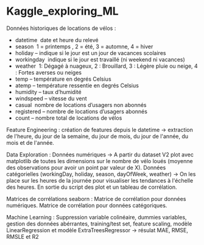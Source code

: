 # Kaggle_exploring_ML


Données historiques de locations de vélos :
- datetime ­ date et heure du relevé
- season ­ 1 = printemps , 2 = été, 3 = automne, 4 = hiver
- holiday – indique si le jour est un jour de vacances scolaires
- workingday ­ indique si le jour est travaillé (ni week­end ni vacances)
- weather ­ 1: Dégagé à nuageux, 2 : Brouillard, 3 : Légère pluie ou neige, 4 : Fortes averses ou neiges
- temp – température en degrés Celsius
- atemp – température ressentie en degrés Celsius
- humidity – taux d’humidité
- windspeed – vitesse du vent
- casual ­ nombre de locations d’usagers non abonnés
- registered – nombre de locations d’usagers abonnés
- count – nombre total de locations de vélos


Feature Engineering :
création de features depuis le datetime -> extraction de l'heure, du jour de la semaine, du jour de mois, du jour de l'année, du mois et de l'année.

Data Exploration :
Données numériques -> A partir du dataset V2 plot avec matplotlib de toutes les dimensions sur le nombre de vélo loués (moyenne des observations pour avoir un point par valeur de X).
Données catégorielles (workingDay, holiday, season, dayOfWeek, weather) -> On les place sur les heures de la journée pour visualiser les tendances à l'échelle des heures.
En sortie du script des plot et un tableau de corrélation.

Matrices de corrélations seaborn :
Matrice de corrélation pour données numériques.
Matrice de corrélation pour données catégoriques.

Machine Learning :
Suppression variable colinéaire, dummies variables, gestion des données abérrantes, training/test set, feature scaling, modèle LinearRegression et modèle ExtraTreesRegressor -> résulat MAE, RMSE, RMSLE et R2
